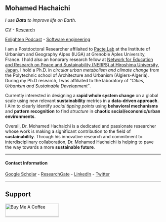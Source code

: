 ## Mohamed Hachaichi 

_I use __Data__ to improve life on Earth._

[CV](https://docs.google.com/document/d/13JBk-icJjf_6psBvQdHXmSclHUYyBfXf/edit?usp=sharing&ouid=101260051385549215271&rtpof=true&sd=true) - [Research](./Research/Research.md)


[Enlighten Podcast](https://www.youtube.com/channel/UCdJSjE9TTQqJOnYjjloJHfA) - [Software engineering](https://pypi.org/project/Geosis/) 

I am a Postdoctoral Researcher affilaited to [Pacte Lab](https://www.pacte-grenoble.fr/fr/mohamed-nour-el-islem-hachaichi) at the Institute of Urbanism and Geography Alpes (IUGA) at Grenoble Aples University, France. I hold also an honorary research fellow at [Network for Education and Research on Peace and Sustainability (NERPS) at Hiroshima University, Japan](https://nerps.org/research-fellows-and-associates/). I hold a Ph.D. in *circular urban metabolism and climate change* from the Polytechnic school of Architecture and Urbanism (Algiers-Algeria). During my Ph.D research, I was affiliated to the laboratory of _"Cities, Urbanism and Sustainable Development"_.

Currently interested in designing a **rapid whole system change** on a global scale using new relevant **sustainability** metrics in a **data-driven approach**. I Aim to clearly identify *social tipping points* using **behavioral mechanisms** and **pattern recognition** to find *structure* in **chaotic social/economic/urban environments**.

Overall, Dr. Mohamed Hachaichi is a dedicated and passionate researcher whose work is making a significant contribution to the field of __sustainability__. Through his innovative research and commitment to interdisciplinary collaboration, Dr. Mohamed Hachaichi is helping to pave the way towards a more **sustainable future**.


----------
#### Contact Information 
 
[Google Scholar](https://scholar.google.com/citations?user=xaceBrYAAAAJ&hl=en) - [ResearchGate](https://www.researchgate.net/profile/Mohamed-Hachaichi) - [LinkedIn](https://www.linkedin.com/in/mohamed-hachaichi-07017212a/) - [Twitter](https://twitter.com/med_hachaichi)

---------------

## Support 

<a href="https://www.buymeacoffee.com/mohamedhacJ" target="_blank"><img src="https://www.buymeacoffee.com/assets/img/custom_images/purple_img.png" alt="Buy Me A Coffee" style="height: 41px !important;width: 174px !important;box-shadow: 0px 3px 2px 0px rgba(190, 190, 190, 0.5) !important;-webkit-box-shadow: 0px 3px 2px 0px rgba(190, 190, 190, 0.5) !important;" ></a>
